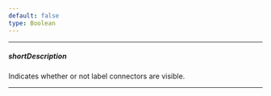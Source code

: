 ```yaml
---
default: false
type: Boolean
---
```

---
##### shortDescription
Indicates whether or not label connectors are visible.

---
